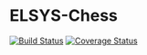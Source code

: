 # ELSYS-Chess

[![Build Status](https://travis-ci.com/SashoStoichkov/ELSYS-Chess.svg?branch=master)](https://travis-ci.com/SashoStoichkov/ELSYS-Chess) [![Coverage Status](https://coveralls.io/repos/github/SashoStoichkov/ELSYS-Chess/badge.svg?branch=master)](https://coveralls.io/github/SashoStoichkov/ELSYS-Chess?branch=master)